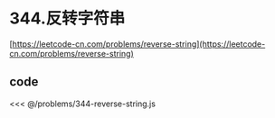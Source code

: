 # 344.反转字符串

[https://leetcode-cn.com/problems/reverse-string](https://leetcode-cn.com/problems/reverse-string)

## code

<<< @/problems/344-reverse-string.js

<Vssue :title="$title" />
